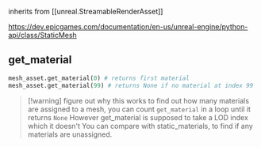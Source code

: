 inherits from [[unreal.StreamableRenderAsset]]

https://dev.epicgames.com/documentation/en-us/unreal-engine/python-api/class/StaticMesh

## get_material
```python
mesh_asset.get_material(0) # returns first material
mesh_asset.get_material(99) # returns None if no material at index 99
```

> [!warning] figure out why this works
> to find out how many materials are assigned to a mesh, you can count `get_material` in a loop until it returns `None`
> However get_material is supposed to take a LOD index which it doesn't
> You can compare with static_materials, to find if any materials are unassigned. 
